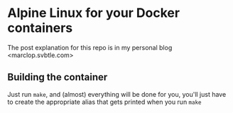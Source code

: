 # Alpine Linux for your Docker containers

The post explanation for this repo is in my personal blog <marclop.svbtle.com>

## Building the container

Just run `make`, and (almost) everything will be done for you, you'll just have
to create the appropriate alias that gets printed when you run `make`
